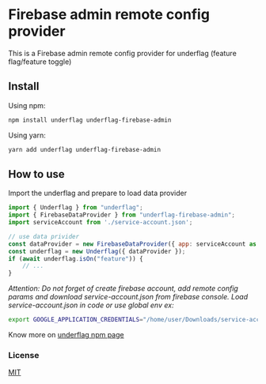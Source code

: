 
# Firebase admin remote config provider

This is a Firebase admin remote config provider for underflag (feature flag/feature toggle)

## Install

Using npm:

```bash
npm install underflag underflag-firebase-admin
```

Using yarn:

```bash
yarn add underflag underflag-firebase-admin
```

## How to use

Import the underflag and prepare to load data provider

```js
import { Underflag } from "underflag";
import { FirebaseDataProvider } from "underflag-firebase-admin";
import serviceAccount from './service-account.json';

// use data privider
const dataProvider = new FirebaseDataProvider({ app: serviceAccount as any });
const underflag = new Underflag({ dataProvider });
if (await underflag.isOn("feature")) {
    // ...
}
```

_Attention: Do not forget of create firebase account, add remote config params and download service-account.json from firebase console. Load service-account.json in code or use global env ex:_

```bash
export GOOGLE_APPLICATION_CREDENTIALS="/home/user/Downloads/service-account-file.json"
```

Know more on [underflag npm page](https://www.npmjs.com/package/underflag)

### License

[MIT](LICENSE)